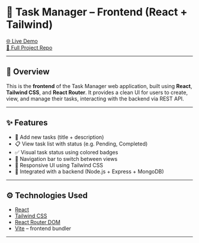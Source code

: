 # 📝 Task Manager – Frontend (React + Tailwind)

[🌐 Live Demo](https://task-manager-seven-black.vercel.app/)  
[📂 Full Project Repo](https://github.com/EishitaParik/Task-Manager)

---

## 📌 Overview

This is the **frontend** of the Task Manager web application, built using **React**, **Tailwind CSS**, and **React Router**. It provides a clean UI for users to create, view, and manage their tasks, interacting with the backend via REST API.

---

## ✨ Features

- 🧾 Add new tasks (title + description)  
- 📋 View task list with status (e.g. Pending, Completed)  
- ✅ Visual task status using colored badges  
- 🧭 Navigation bar to switch between views  
- 🎯 Responsive UI using Tailwind CSS  
- 🔗 Integrated with a backend (Node.js + Express + MongoDB)

---

## ⚙️ Technologies Used

- [React](https://reactjs.org/)
- [Tailwind CSS](https://tailwindcss.com/)
- [React Router DOM](https://reactrouter.com/)
- [Vite](https://vitejs.dev/) – frontend bundler

---


 
